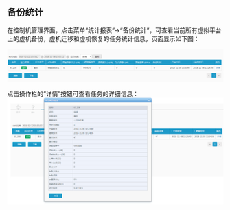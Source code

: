 ## 备份统计

在控制机管理界面，点击菜单“统计报表”->“备份统计”，可查看当前所有虚拟平台上的虚机备份，虚机迁移和虚机恢复的任务统计信息，页面显示如下图：

![说明: 1](/assets/V6.11811081514.png)

点击操作栏的“详情”按钮可查看任务的详细信息：
![说明: 1](/assets/V6.11811081516.png)







